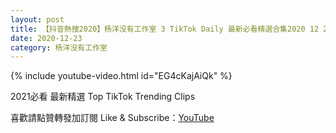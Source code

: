 ```yaml
---
layout: post
title: 【抖音熱搜2020】杨洋没有工作室 3 TikTok Daily 最新必看精選合集2020 12 23
date: 2020-12-23
category: 杨洋没有工作室
---
```


{% include youtube-video.html id="EG4cKajAiQk" %}

2021必看 最新精選 Top TikTok Trending Clips

喜歡請點贊轉發加訂閱 Like & Subscribe：[YouTube](https://www.youtube.com/channel/UCAoR7VcanIPd04uEq_GIylA/videos)


